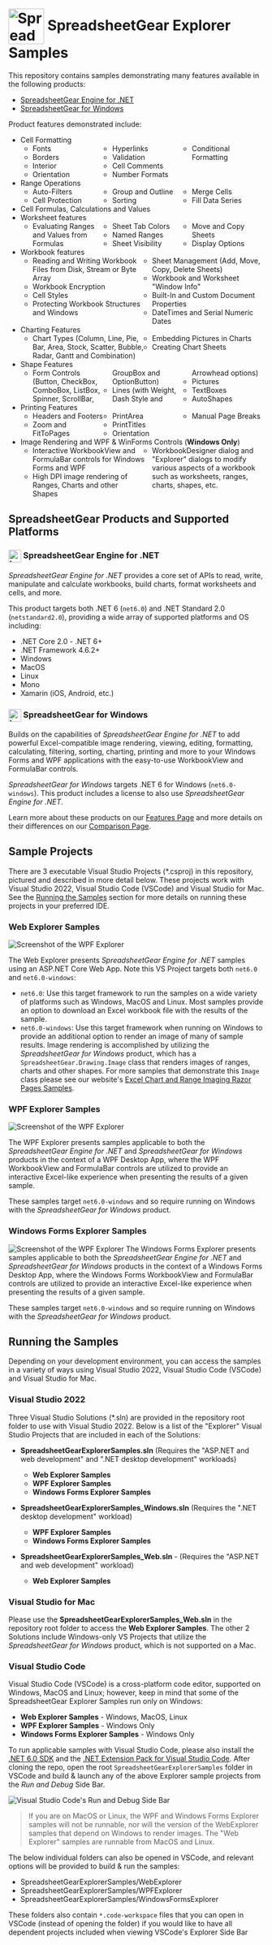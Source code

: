 # <img src="images/sg-logo-shadow-white.svg" style="width: 70px; vertical-align: middle;" alt="SpreadsheetGear Logo"> SpreadsheetGear Explorer Samples
This repository contains samples demonstrating many features available in the following products:

  - [SpreadsheetGear Engine for .NET](#sg-eng)
  - [SpreadsheetGear for Windows](#sg-win)

Product features demonstrated include:

<ul>
  <li>
    Cell Formatting
    <ul style="columns: 3;">
      <li>Fonts</li>
      <li>Borders</li>
      <li>Interior</li>
      <li>Orientation</li>
      <li>Hyperlinks</li>
      <li>Validation</li>
      <li>Cell Comments</li>
      <li>Number Formats</li>
      <li>Conditional Formatting</li>
    </ul>
  </li>
  <li>
    Range Operations
    <ul style="columns: 3;">
      <li>Auto-Filters</li>
      <li>Cell Protection</li>
      <li>Group and Outline</li>
      <li>Sorting</li>
      <li>Merge Cells</li>
      <li>Fill Data Series</li>
    </ul>
  </li>
  <li>Cell Formulas, Calculations and Values</li>
  <li>
    Worksheet features
    <ul style="columns: 3;">
      <li>Evaluating Ranges and Values from Formulas</li>
      <li>Sheet Tab Colors</li>
      <li>Named Ranges</li>
      <li>Sheet Visibility</li>
      <li>Move and Copy Sheets</li>
      <li>Display Options</li>
    </ul>
  </li>
  <li>Workbook features
    <ul style="columns: 2;">
      <li>Reading and Writing Workbook Files from Disk, Stream or Byte Array</li>
      <li>Workbook Encryption</li>
      <li>Cell Styles</li>
      <li>Protecting Workbook Structures and Windows</li>
      <li>Sheet Management (Add, Move, Copy, Delete Sheets)</li>
      <li>Workbook and Worksheet "Window Info"</li>
      <li>Built-In and Custom Document Properties</li>
      <li>DateTimes and Serial Numeric Dates</li>
    </ul>
  </li>
  <li>
    Charting Features
    <ul style="columns: 2;">
      <li>Chart Types (Column, Line, Pie, Bar, Area, Stock, Scatter, Bubble, Radar, Gantt and Combination)</li>
      <li>Embedding Pictures in Charts</li>
      <li>Creating Chart Sheets</li>
    </ul>
  </li>
  <li>
    Shape Features
    <ul style="columns: 3;">
      <li>Form Controls (Button, CheckBox, ComboBox, ListBox, Spinner, ScrollBar, GroupBox and OptionButton)</li>
      <li>Lines (with Weight, Dash Style and Arrowhead options)</li>
      <li>Pictures</li>
      <li>TextBoxes</li>
      <li>AutoShapes</li>
    </ul>
  </li>
  <li>
    Printing Features
    <ul style="columns: 3;">
      <li>Headers and Footers</li>
      <li>Zoom and FitToPages</li>
      <li>PrintArea</li>
      <li>PrintTitles</li>
      <li>Orientation</li>
      <li>Manual Page Breaks</li>
    </ul>
  </li>
  <li>
    Image Rendering and WPF & WinForms Controls (<b>Windows Only</b>)
    <ul style="columns: 2;">
      <li>Interactive WorkbookView and FormulaBar controls for Windows Forms and WPF</li>
      <li>High DPI image rendering of Ranges, Charts and other Shapes</li>
      <li>WorkbookDesigner dialog and "Explorer" dialogs to modify various aspects of a workbook such as worksheets, ranges, charts, shapes, etc.</li>
    </ul>
  </li>
</ul>

## SpreadsheetGear Products and Supported Platforms

<a id="sg-eng"></a>
### <img src="images/logo-eng.svg" style="width: 25px; vertical-align: middle;" alt="Logo for 'SpreadsheetGear Engine for .NET' product"> SpreadsheetGear Engine for .NET
*SpreadsheetGear Engine for .NET* provides a core set of APIs to read, write, manipulate and calculate workbooks, build charts, format worksheets and cells, and more.   

This product targets both .NET 6 (`net6.0`) and .NET Standard 2.0 (`netstandard2.0`), providing a wide array of supported platforms and OS including:
  - .NET Core 2.0 - .NET 6+
  - .NET Framework 4.6.2+
  - Windows
  - MacOS
  - Linux
  - Mono
  - Xamarin (iOS, Android, etc.)
  
<a id="sg-win"></a>
### <img src="images/logo-windows-11.svg" style="width: 25px; vertical-align: middle;" alt="Logo for Windows 11"> SpreadsheetGear for Windows
Builds on the capabilities of *SpreadsheetGear Engine for .NET* to add powerful Excel-compatible image rendering, viewing, editing, formatting, calculating, filtering, sorting, charting, printing and more to your Windows Forms and WPF applications with the easy-to-use WorkbookView and FormulaBar controls.  

*SpreadsheetGear for Windows* targets .NET 6 for Windows (`net6.0-windows`).  This product includes a license to also use *SpreadsheetGear Engine for .NET*.

Learn more about these products on our [Features Page](https://www.spreadsheetgear.com/Products/Features) and more details on their differences on our [Comparison Page](https://www.spreadsheetgear.com/Products/Compare).


## Sample Projects

There are 3 executable Visual Studio Projects (\*.csproj) in this repository, pictured and described in more detail below.  These projects work with Visual Studio 2022, Visual Studio Code (VSCode) and Visual Studio for Mac.  See the [Running the Samples](#section-running-the-samples) section for more details on running these projects in your preferred IDE.  

### Web Explorer Samples
![Screenshot of the WPF Explorer](WebExplorer/screenshot.png)

The Web Explorer presents *SpreadsheetGear Engine for .NET* samples using an ASP.NET Core Web App.  Note this VS Project targets both `net6.0` and `net6.0-windows`:
  - `net6.0`: Use this target framework to run the samples on a wide variety of platforms such as Windows, MacOS and Linux. Most samples provide an option to download an Excel workbook file with the results of the sample.
  - `net6.0-windows`: Use this target framework when running on Windows to provide an additional option to render an image of many of sample results.  Image rendering is accomplished by utilizing the *SpreadsheetGear for Windows* product, which has a `SpreadsheetGear.Drawing.Image` class that renders images of ranges, charts and other shapes.  For more samples that demonstrate this `Image` class please see our website's [Excel Chart and Range Imaging Razor Pages Samples](https://www.spreadsheetgear.com/Support/Samples/RazorPages/Category/Imaging).


### WPF Explorer Samples
![Screenshot of the WPF Explorer](WpfExplorer/screenshot.png)

The WPF Explorer presents samples applicable to both the *SpreadsheetGear Engine for .NET* and *SpreadsheetGear for Windows* products in the context of a WPF Desktop App, where the WPF WorkbookView and FormulaBar controls are utilized to provide an interactive Excel-like experience when presenting the results of a given sample.  

These samples target `net6.0-windows` and so require running on Windows with the *SpreadsheetGear for Windows* product.

### Windows Forms Explorer Samples
![Screenshot of the WPF Explorer](WindowsFormsExplorer/screenshot.png)
The Windows Forms Explorer presents samples applicable to both the *SpreadsheetGear Engine for .NET* and *SpreadsheetGear for Windows* products in the context of a Windows Forms Desktop App, where the Windows Forms WorkbookView and FormulaBar controls are utilized to provide an interactive Excel-like experience when presenting the results of a given sample.  

These samples target `net6.0-windows` and so require running on Windows with the *SpreadsheetGear for Windows* product.


<a name="section-running-the-samples"></a>
## Running the Samples
Depending on your development environment, you can access the samples in a variety of ways using Visual Studio 2022, Visual Studio Code (VSCode) and Visual Studio for Mac.

### Visual Studio 2022
Three Visual Studio Solutions (\*.sln) are provided in the repository root folder to use with Visual Studio 2022.  Below is a list of the "Explorer" Visual Studio Projects that are included in each of the Solutions:

 - **SpreadsheetGearExplorerSamples.sln** (Requires the "ASP.NET and web development" and ".NET desktop development" workloads)
   - **Web Explorer Samples**
   - **WPF Explorer Samples**
   - **Windows Forms Explorer Samples**

 - **SpreadsheetGearExplorerSamples_Windows.sln** (Requires the ".NET desktop development" workload)
   - **WPF Explorer Samples**
   - **Windows Forms Explorer Samples**

 - **SpreadsheetGearExplorerSamples_Web.sln** - (Requires the "ASP.NET and web development" workload)
   - **Web Explorer Samples**


### Visual Studio for Mac
Please use the **SpreadsheetGearExplorerSamples_Web.sln** in the repository root folder to access the **Web Explorer Samples**.  The other 2 Solutions include Windows-only VS Projects that utilize the *SpreadsheetGear for Windows* product, which is not supported on a Mac.

### Visual Studio Code
Visual Studio Code (VSCode) is a cross-platform code editor, supported on Windows, MacOS and Linux; however, keep in mind that some of the SpreadsheetGear Explorer Samples run only on Windows:
  - **Web Explorer Samples** - Windows, MacOS, Linux
  - **WPF Explorer Samples** - Windows Only
  - **Windows Forms Explorer Samples** - Windows Only

To run applicable samples with Visual Studio Code, please also install the [.NET 6.0 SDK](https://dotnet.microsoft.com/en-us/download) and the [.NET Extension Pack for Visual Studio Code](https://marketplace.visualstudio.com/items?itemName=ms-dotnettools.vscode-dotnet-pack).  After cloning the repo, open the root `SpreadsheetGearExplorerSamples` folder in VSCode and build & launch any of the above Explorer sample projects from the *Run and Debug* Side Bar.

![Visual Studio Code's Run and Debug Side Bar](images/vs-code-run-and-debug.png)

> If you are on MacOS or Linux, the WPF and Windows Forms Explorer samples will not be runnable, nor will the version of the WebExplorer samples that depend on Windows to render images.  The "Web Explorer" samples are runnable from MacOS and Linux.

The below individual folders can also be opened in VSCode, and relevant options will be provided to build & run the samples:
  - SpreadsheetGearExplorerSamples/WebExplorer
  - SpreadsheetGearExplorerSamples/WPFExplorer
  - SpreadsheetGearExplorerSamples/WindowsFormsExplorer

These folders also contain `*.code-workspace` files that you can open in VSCode (instead of opening the folder) if you would like to have all dependent projects included when viewing VSCode's Explorer Side Bar